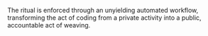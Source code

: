 The ritual is enforced through an unyielding automated workflow, transforming the act of coding from a private activity into a public, accountable act of weaving.